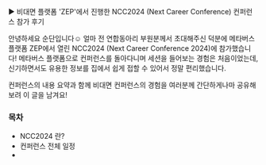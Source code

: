 ▶ 비대면 플랫폼 'ZEP'에서 진행한 NCC2024 (Next Career Conference) 컨퍼런스 참가 후기

안녕하세요 순단입니다☺️
얼마 전 연합동아리 부원분께서 초대해주신 덕분에 메타버스 플랫폼 ZEP에서 열린 NCC2024 (Next Career Conference 2024)에 참가했습니다!
메타버스 플랫폼으로 컨퍼런스를 돌아다니며 세션을 들어보는 경험은 처음이었는데, 신기하면서도 유용한 정보를 집에서 쉽게 접할 수 있어서 정말 편리했습니다.

컨퍼런스의 내용 요약과 함께 비대면 컨퍼런스의 경험을 여러분께 간단하게나마 공유해보려 이 글을 남겨요!

### 목차
- NCC2024 란?
- 컨퍼런스 전체 일정
- 